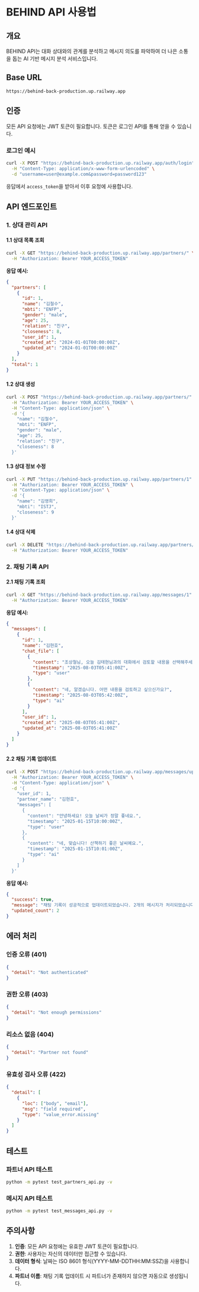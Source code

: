 # BEHIND API 사용법

## 개요
BEHIND API는 대화 상대와의 관계를 분석하고 메시지 의도를 파악하여 더 나은 소통을 돕는 AI 기반 메시지 분석 서비스입니다.

## Base URL
```
https://behind-back-production.up.railway.app
```

## 인증
모든 API 요청에는 JWT 토큰이 필요합니다. 토큰은 로그인 API를 통해 얻을 수 있습니다.

### 로그인 예시
```bash
curl -X POST "https://behind-back-production.up.railway.app/auth/login" \
  -H "Content-Type: application/x-www-form-urlencoded" \
  -d "username=user@example.com&password=password123"
```

응답에서 `access_token`을 받아서 이후 요청에 사용합니다.

## API 엔드포인트

### 1. 상대 관리 API

#### 1.1 상대 목록 조회
```bash
curl -X GET "https://behind-back-production.up.railway.app/partners/" \
  -H "Authorization: Bearer YOUR_ACCESS_TOKEN"
```

**응답 예시:**
```json
{
  "partners": [
    {
      "id": 1,
      "name": "김철수",
      "mbti": "ENFP",
      "gender": "male",
      "age": 25,
      "relation": "친구",
      "closeness": 8,
      "user_id": 1,
      "created_at": "2024-01-01T00:00:00Z",
      "updated_at": "2024-01-01T00:00:00Z"
    }
  ],
  "total": 1
}
```

#### 1.2 상대 생성
```bash
curl -X POST "https://behind-back-production.up.railway.app/partners/" \
  -H "Authorization: Bearer YOUR_ACCESS_TOKEN" \
  -H "Content-Type: application/json" \
  -d '{
    "name": "김철수",
    "mbti": "ENFP",
    "gender": "male",
    "age": 25,
    "relation": "친구",
    "closeness": 8
  }'
```

#### 1.3 상대 정보 수정
```bash
curl -X PUT "https://behind-back-production.up.railway.app/partners/1" \
  -H "Authorization: Bearer YOUR_ACCESS_TOKEN" \
  -H "Content-Type: application/json" \
  -d '{
    "name": "김영희",
    "mbti": "ISTJ",
    "closeness": 9
  }'
```

#### 1.4 상대 삭제
```bash
curl -X DELETE "https://behind-back-production.up.railway.app/partners/1" \
  -H "Authorization: Bearer YOUR_ACCESS_TOKEN"
```

### 2. 채팅 기록 API

#### 2.1 채팅 기록 조회
```bash
curl -X GET "https://behind-back-production.up.railway.app/messages/1" \
  -H "Authorization: Bearer YOUR_ACCESS_TOKEN"
```

**응답 예시:**
```json
{
  "messages": [
    {
      "id": 1,
      "name": "김현호",
      "chat_file": [
        {
          "content": "조상철님, 오늘 김태현님과의 대화에서 검토할 내용을 선택해주세요!",
          "timestamp": "2025-08-03T05:41:00Z",
          "type": "user"
        },
        {
          "content": "네, 알겠습니다. 어떤 내용을 검토하고 싶으신가요?",
          "timestamp": "2025-08-03T05:42:00Z",
          "type": "ai"
        }
      ],
      "user_id": 1,
      "created_at": "2025-08-03T05:41:00Z",
      "updated_at": "2025-08-03T05:41:00Z"
    }
  ]
}
```

#### 2.2 채팅 기록 업데이트
```bash
curl -X POST "https://behind-back-production.up.railway.app/messages/update" \
  -H "Authorization: Bearer YOUR_ACCESS_TOKEN" \
  -H "Content-Type: application/json" \
  -d '{
    "user_id": 1,
    "partner_name": "김현호",
    "messages": [
      {
        "content": "안녕하세요! 오늘 날씨가 정말 좋네요.",
        "timestamp": "2025-01-15T10:00:00Z",
        "type": "user"
      },
      {
        "content": "네, 맞습니다! 산책하기 좋은 날씨예요.",
        "timestamp": "2025-01-15T10:01:00Z",
        "type": "ai"
      }
    ]
  }'
```

**응답 예시:**
```json
{
  "success": true,
  "message": "채팅 기록이 성공적으로 업데이트되었습니다. 2개의 메시지가 처리되었습니다.",
  "updated_count": 2
}
```

## 에러 처리

### 인증 오류 (401)
```json
{
  "detail": "Not authenticated"
}
```

### 권한 오류 (403)
```json
{
  "detail": "Not enough permissions"
}
```

### 리소스 없음 (404)
```json
{
  "detail": "Partner not found"
}
```

### 유효성 검사 오류 (422)
```json
{
  "detail": [
    {
      "loc": ["body", "email"],
      "msg": "field required",
      "type": "value_error.missing"
    }
  ]
}
```

## 테스트

### 파트너 API 테스트
```bash
python -m pytest test_partners_api.py -v
```

### 메시지 API 테스트
```bash
python -m pytest test_messages_api.py -v
```

## 주의사항

1. **인증**: 모든 API 요청에는 유효한 JWT 토큰이 필요합니다.
2. **권한**: 사용자는 자신의 데이터만 접근할 수 있습니다.
3. **데이터 형식**: 날짜는 ISO 8601 형식(YYYY-MM-DDTHH:MM:SSZ)을 사용합니다.
4. **파트너 이름**: 채팅 기록 업데이트 시 파트너가 존재하지 않으면 자동으로 생성됩니다. 